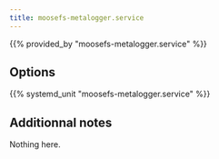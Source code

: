 ```yaml
---
title: moosefs-metalogger.service
---
```


{{% provided_by "moosefs-metalogger.service" %}}

## Options

{{% systemd_unit "moosefs-metalogger.service" %}}

## Additionnal notes

Nothing here.